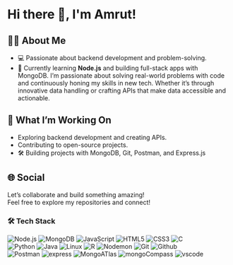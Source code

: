   # Hi there 👋, I'm Amrut!  

## 👨‍💻 About Me  
- 💻 Passionate about backend development and problem-solving.  
- 🌱 Currently learning **Node.js** and building full-stack apps with MongoDB. I’m passionate about solving real-world problems with code and continuously honing my skills in new tech. Whether it’s through innovative data handling or crafting APIs that make data accessible and actionable.

## 🚀 What I’m Working On  
- Exploring backend development and creating APIs.  
- Contributing to open-source projects.
- 🛠️ Building projects with MongoDB, Git, Postman, and Express.js

## 🌐 Social
Let’s collaborate and build something amazing!  
Feel free to explore my repositories and connect!
### 🛠️ Tech Stack  

<p align="left">  
  <img src="https://img.shields.io/badge/Node.js-339933?style=for-the-badge&logo=nodedotjs&logoColor=white" alt="Node.js" />  
  <img src="https://img.shields.io/badge/MongoDB-47A248?style=for-the-badge&logo=mongodb&logoColor=white" alt="MongoDB" />  
  <img src="https://img.shields.io/badge/JavaScript-F7DF1E?style=for-the-badge&logo=javascript&logoColor=black" alt="JavaScript" />  
  <img src="https://img.shields.io/badge/HTML5-E34F26?style=for-the-badge&logo=html5&logoColor=white" alt="HTML5" />  
  <img src="https://img.shields.io/badge/CSS3-1572B6?style=for-the-badge&logo=css3&logoColor=white" alt="CSS3" />  
  <img src="https://img.shields.io/badge/C-00599C?style=for-the-badge&logo=c&logoColor=white" alt="C"/>
  <br>
  <img src="https://img.shields.io/badge/Python-3776AB?style=for-the-badge&logo=python&logoColor=white" alt="Python"/>
  <img src="https://img.shields.io/badge/Java-007396?style=for-the-badge&logo=java&logoColor=white" alt="Java"/>
   <img src="https://img.shields.io/badge/Linux-FCC624?style=for-the-badge&logo=linux&logoColor=black" alt="Linux"/>
  <img src="https://img.shields.io/badge/R-276DC3?style=for-the-badge&logo=r&logoColor=white" alt="R"/>
  <img src="https://img.shields.io/badge/Nodemon-76D04B?style=for-the-badge&logo=nodemon&logoColor=white" alt="Nodemon"/>
    <img src="https://img.shields.io/badge/Git-F05032?style=for-the-badge&logo=git&logoColor=white" alt="Git"/>
    <img src="https://img.shields.io/badge/GitHub-181717?style=for-the-badge&logo=github&logoColor=white" alt="Github"/>
  <br>
  <img src="https://img.shields.io/badge/Postman-FF6C37?style=for-the-badge&logo=postman&logoColor=white" alt="Postman"/>
  <img src="https://img.shields.io/badge/Express.js-000000?style=for-the-badge&logo=express&logoColor=white" alt="express"/>
  <img src="https://img.shields.io/badge/MongoDB%20Atlas-47A248?style=for-the-badge&logo=mongodb&logoColor=white" alt="MongoATlas"/>
  <img src="https://img.shields.io/badge/MongoDB%20Compass-47A248?style=for-the-badge&logo=mongodb&logoColor=white" alt="mongoCompass"/>
  <img src="https://img.shields.io/badge/VSCode-0078D4?style=for-the-badge&logo=visualstudiocode&logoColor=white" alt="vscode"/>
</p>

